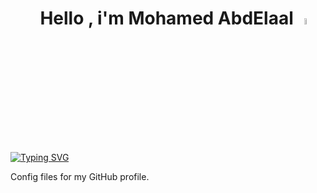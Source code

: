 <h1 align="center">&emsp;Hello , i'm Mohamed AbdElaal <img src="https://media.giphy.com/media/hvRJCLFzcasrR4ia7z/giphy.gif" width="5%"></h1>

<a href="https://git.io/typing-svg"><img src="https://readme-typing-svg.demolab.com?font=Fira+Code&pause=1000&color=1A1A1A&center=true&vCenter=true&width=435&lines=computer+science+student" alt="Typing SVG" /></a>

Config files for my GitHub profile.
